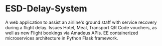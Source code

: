 # ESD-Delay-System
A web application to assist an airline's ground staff with service recovery during a flight delay. Issues Hotel, Meal, Transport QR Code vouchers, as well as new Flight bookings via Amadeus APIs. EE containerized microservices architecture in Python Flask framework.
